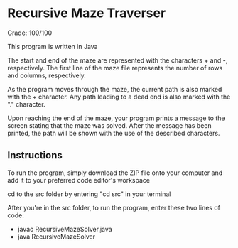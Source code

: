 # Recursive Maze Traverser

Grade: 100/100

This program is written in Java

The start and end of the maze are represented with the
characters + and -, respectively. The first line of the maze file represents the number of rows and columns, respectively.

As the program moves through the maze, the current path is also marked with the + character. Any path leading to a dead end is also marked with the "." character.

Upon reaching the end of the maze, your program prints a message to the screen stating that the maze was solved. 
After the message has been printed, the path will be shown with the use of the described characters. 

## Instructions

To run the program, simply download the ZIP file onto your computer and add it to your preferred code editor's workspace

cd to the src folder by entering "cd src" in your terminal

After you're in the src folder, to run the program, enter these two lines of code:
- javac RecursiveMazeSolver.java
- java RecursiveMazeSolver
